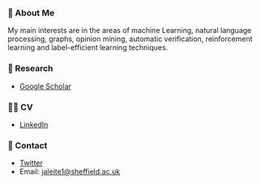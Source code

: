 ### 👋 About Me
My main interests are in the areas of machine Learning, natural language processing, graphs, opinion mining, automatic verification, reinforcement learning and label-efficient learning techniques.

### 🔬 Research

* [Google Scholar](https://scholar.google.com/citations?user=-OhzTN4AAAAJ&hl=pt-BR)

### 👨‍💻 CV

* [LinkedIn](https://www.linkedin.com/in/joao-augusto-leite/)

### 📧 Contact
* [Twitter](https://twitter.com/joaoaleite)
* Email: jaleite1@sheffield.ac.uk
